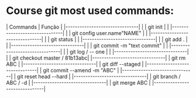 # Course git most used commands:

| Commands                      |     Função |
|-------------------------------|            |
| git init                      |            |
|-------------------------------|            |
| git config user.name"NAME"    |            | 
|-------------------------------|            |
| git status                    |            |
|-------------------------------|            |
| git add .                     |            |
|-------------------------------|            |
| git commit -m "text commit"   |            |
|-------------------------------|            | 
| git log / -- one              |            | 
|-------------------------------|            | 
| git checkout master / 81b13abc| 
|-------------------------------|
| git rm ABC                    |
|-------------------------------|
| git diff --staged             |
|-------------------------------|
| git commit --amend -m "ABC"   |
|-------------------------------|
| git reset head --hard         |
|-------------------------------|
| git branch / ABC / -d         |
|-------------------------------|
| git merge ABC                 |
|-------------------------------|
